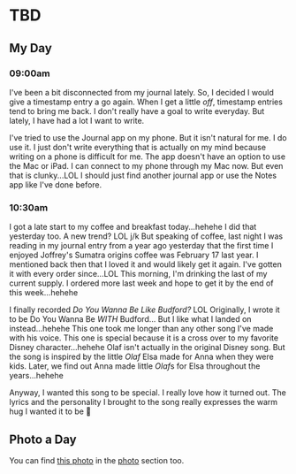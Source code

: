 # TBD

## My Day

### 09:00am

I've been a bit disconnected from my journal lately. So, I decided I would give a timestamp entry a go again. When I get a little *off*, timestamp entries tend to bring me back. I don't really have a goal to write everyday. But lately, I have had a lot I want to write.

I've tried to use the Journal app on my phone. But it isn't natural for me. I do use it. I just don't write everything that is actually on my mind because writing on a phone is difficult for me. The app doesn't have an option to use the Mac or iPad. I can connect to my phone through my Mac now. But even that is clunky...LOL I should just find another journal app or use the Notes app like I've done before.

### 10:30am

I got a late start to my coffee and breakfast today...hehehe I did that yesterday too. A new trend? LOL j/k But speaking of coffee, last night I was reading in my journal entry from a year ago yesterday that the first time I enjoyed Joffrey's Sumatra origins coffee was February 17 last year. I mentioned back then that I loved it and would likely get it again. I've gotten it with every order since...LOL This morning, I'm drinking the last of my current supply. I ordered more last week and hope to get it by the end of this week...hehehe

I finally recorded *Do You Wanna Be Like Budford?* LOL Originally, I wrote it to be Do You Wanna Be *WITH* Budford... But I like what I landed on instead...hehehe This one took me longer than any other song I've made with his voice. This one is special because it is a cross over to my favorite Disney character...hehehe Olaf isn't actually in the original Disney song. But the song is inspired by the little *Olaf* Elsa made for Anna when they were kids. Later, we find out Anna made little *Olaf*s for Elsa throughout the years...hehehe

Anyway, I wanted this song to be special. I really love how it turned out. The lyrics and the personality I brought to the song really expresses the warm hug I wanted it to be 🤗



## Photo a Day

<!--@include: @/photos/photo-a-day/2025/02/18.md{3,}-->

You can find [this photo](/photos/photo-a-day/2025/02/18) in the [photo](/photos/) section too.